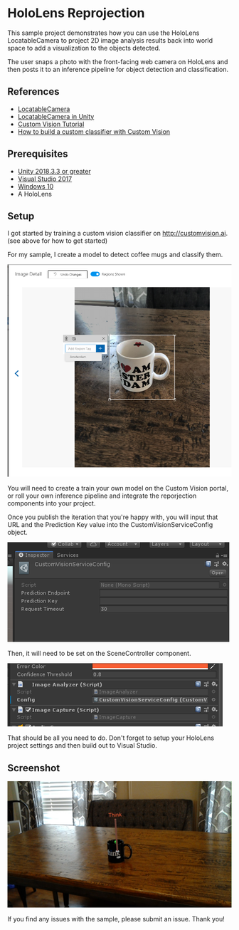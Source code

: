 # HoloLens Reprojection
This sample project demonstrates how you can use the HoloLens LocatableCamera to project 2D image analysis results back into world space to add a visualization to the objects detected.

The user snaps a photo with the front-facing web camera on HoloLens and then posts it to an inference pipeline for object detection and classification.

## References

* [LocatableCamera](https://docs.microsoft.com/en-us/windows/mixed-reality/locatable-camera)
* [LocatableCamera in Unity](https://docs.microsoft.com/en-us/windows/mixed-reality/locatable-camera-in-unity)
* [Custom Vision Tutorial](https://docs.microsoft.com/en-us/windows/mixed-reality/mr-azure-302b#chapter-6---create-the-customvisionanalyser-class)
* [How to build a custom classifier with Custom Vision](https://docs.microsoft.com/en-us/azure/cognitive-services/custom-vision-service/getting-started-build-a-classifier)

## Prerequisites

* [Unity 2018.3.3 or greater](https://unity3d.com)
* [Visual Studio 2017](https://visualstudio.microsoft.com/)
* [Windows 10](https://www.microsoft.com/en-us/software-download/windows10)
* A HoloLens

## Setup

I got started by training a custom vision classifier on http://customvision.ai. (see above for how to get started)

For my sample, I create a model to detect coffee mugs and classify them.

![Tagging in Custom Vision](./images/tag.png)

You will need to create a train your own model on the Custom Vision portal, or roll your own inference pipeline and integrate the reporjection components into your project.

Once you publish the iteration that you're happy with, you will input that URL and the Prediction Key value into the CustomVisionServiceConfig object.

![CustomVisionServiceConfig](./images/customvisionserviceconfig.png)

Then, it will need to be set on the SceneController component.

![Set the config](./images/customvisionserviceconfig_set.png)

That should be all you need to do. Don't forget to setup your HoloLens project settings and then build out to Visual Studio.

## Screenshot

![screenshot](./images/hololens_screenshot.jpg)

If you find any issues with the sample, please submit an issue. Thank you!
